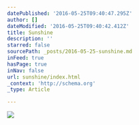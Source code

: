 ```yaml
---
datePublished: '2016-05-25T09:40:47.295Z'
author: []
dateModified: '2016-05-25T09:40:42.412Z'
title: Sunshine
description: ''
starred: false
sourcePath: _posts/2016-05-25-sunshine.md
inFeed: true
hasPage: true
inNav: false
url: sunshine/index.html
_context: 'http://schema.org'
_type: Article

---
```

![](https://the-grid-user-content.s3-us-west-2.amazonaws.com/0ea15876-a29d-44ac-9367-987d74e1112f.jpg)